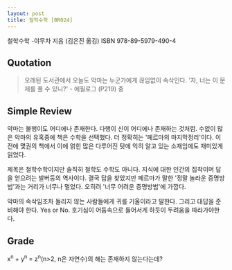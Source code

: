 ```yaml
---
layout: post
title: 철학수학 [BR024]
---
```


철학수학
-야무차 지음 (김은진 옮김)
ISBN 978-89-5979-490-4

## Quotation <i class="fa fa-quote-left" aria-hidden="true"></i>

>오래된 도서관에서 오늘도 악마는 누군가에게 끊임없이 속삭인다. '자, 너는 이 문제를 풀 수 있니?' - 에필로그 (P219) 중 

## Simple Review <i class="fa fa-comment" aria-hidden="true"></i>

<span class="drop">악</span>마는 불행이도 어디에나 존재한다. 다행이 신이 어디에나 존재하는 것처럼. 수없이 많은 악마의 유혹중에 책은 수학을 선택했다. 더 정확히는 '페르마의 마지막정리'이다. 이전에 몇권의 책에서 이에 얽힌 많은 다루어진 탓에 익히 알고 있는 소재임에도 재미있게 읽었다.

제목은 철학수학이지만 솔직히 철학도 수학도 아니다. 지식에 대한 인간의 집착이며 답을 얻으려는 발버둥의 역사이다. 결국 답을 찾았지만 페르마가 말한 '정말 놀라운 증명방법'과는 거리가 너무나 멀었다. 오히려 '너무 어려운 증명방법'에 가깝다.

악마의 속삭임조차 들리지 않는 사람들에게 귀를 기울이라고 말한다. 그리고 대답을 준비해야 한다. Yes or No. <span class="em">호기심이 어둠속으로 들어서게 하듯이 두려움을 따라가야한다.</span>

## Grade <i class="fa fa-paragraph" aria-hidden="true"></i>

<i class="fa fa-star" aria-hidden="true"></i>
<i class="fa fa-star" aria-hidden="true"></i>
<i class="fa fa-star" aria-hidden="true"></i>
<!-- <i class="fa fa-star-o" aria-hidden="true"></i> -->
<i class="fa fa-star-half-o" aria-hidden="true"></i>
<!-- <i class="fa fa-star-o" aria-hidden="true"></i> -->
<!-- <i class="fa fa-star-o" aria-hidden="true"></i> -->
<i class="fa fa-star-o" aria-hidden="true"></i>

<style>
	sup {vertical-align: super; font-size: 80%;}
</style>

x<sup>n</sup> + y<sup>n</sup> = z<sup>n</sup>(n&gt;2, n은 자연수)의  해는 존재하지 않는다는데?